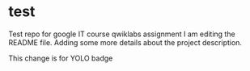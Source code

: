 # test
Test repo for google IT course qwiklabs assignment
I am editing the README file. Adding some more details about the project description.

This change is for YOLO badge
